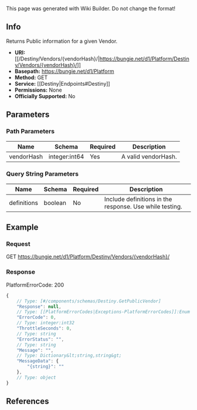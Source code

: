 <span class="wiki-builder">This page was generated with Wiki Builder. Do not change the format!</span>

## Info
Returns Public information for a given Vendor.

* **URI:** [[/Destiny/Vendors/{vendorHash}/|https://bungie.net/d1/Platform/Destiny/Vendors/{vendorHash}/]]
* **Basepath:** https://bungie.net/d1/Platform
* **Method:** GET
* **Service:** [[Destiny|Endpoints#Destiny]]
* **Permissions:** None
* **Officially Supported:** No

## Parameters
### Path Parameters
Name | Schema | Required | Description
---- | ------ | -------- | -----------
vendorHash | integer:int64 | Yes | A valid vendorHash.

### Query String Parameters
Name | Schema | Required | Description
---- | ------ | -------- | -----------
definitions | boolean | No | Include definitions in the response. Use while testing.

## Example
### Request
GET https://bungie.net/d1/Platform/Destiny/Vendors/{vendorHash}/

### Response
PlatformErrorCode: 200
```javascript
{
    // Type: [#/components/schemas/Destiny.GetPublicVendor]
    "Response": null,
    // Type: [[PlatformErrorCodes|Exceptions-PlatformErrorCodes]]:Enum
    "ErrorCode": 0,
    // Type: integer:int32
    "ThrottleSeconds": 0,
    // Type: string
    "ErrorStatus": "",
    // Type: string
    "Message": "",
    // Type: Dictionary&lt;string,string&gt;
    "MessageData": {
        "{string}": ""
    },
    // Type: object
}

```

## References
